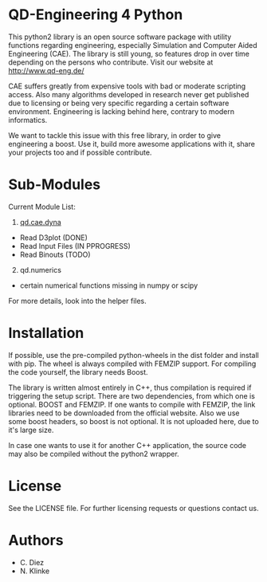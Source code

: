 

# QD-Engineering 4 Python

This python2 library is an open source software package with utility functions regarding
engineering, especially Simulation and Computer Aided Engineering (CAE).
The library is still young, so features drop in over time depending on the
persons who contribute. Visit our website at http://www.qd-eng.de/

CAE suffers greatly from expensive tools with bad or moderate scripting access.
Also many algorithms developed in research never get published due to licensing
or being very specific regarding a certain software environment. Engineering is
lacking behind here, contrary to modern informatics.

We want to tackle this issue with this free library, in order to give engineering
a boost. Use it, build more awesome applications with it, share your projects
too and if possible contribute.

# Sub-Modules

Current Module List:

1. [qd.cae.dyna](https://github.com/qd-cae/qd/blob/master/QD_CAE_DYNA.md)
  - Read D3plot (DONE)
  - Read Input Files (IN PPROGRESS)
  - Read Binouts (TODO)
2. qd.numerics
  - certain numerical functions missing in numpy or scipy

For more details, look into the helper files.

# Installation

If possible, use the pre-compiled python-wheels in the dist folder and install with pip.
The wheel is always compiled with FEMZIP support. For compiling the code yourself,
the library needs Boost.

The library is written almost entirely in C++, thus compilation is required if
triggering the setup script. There are two dependencies, from which one is
optional. BOOST and FEMZIP. If one wants to compile with FEMZIP, the link libraries
need to be downloaded from the official website. Also we use some boost headers,
so boost is not optional. It is not uploaded here, due to it's large size.

In case one wants to use it for another C++ application, the source code may
also be compiled without the python2 wrapper.

# License

See the LICENSE file.
For further licensing requests or questions contact us.

# Authors

- C. Diez
- N. Klinke
